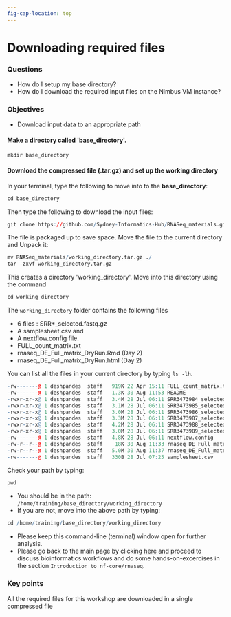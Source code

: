 ```yaml
---
fig-cap-location: top
---
```


# Downloading required files

<div class="questions">

### Questions

- How do I setup my base directory?
- How do I download the required input files on the Nimbus VM instance?

</div>  

<div class="objectives">

### Objectives

- Download input data to an appropriate path

</div>  



#### Make a directory called 'base_directory'.
```r
mkdir base_directory
```

#### Download the compressed file (.tar.gz) and set up the working directory

In your terminal, type the following to move into to the __base_directory__:
```r
cd base_directory
```
Then type the following to download the input files:
```r
git clone https://github.com/Sydney-Informatics-Hub/RNASeq_materials.git
```

The file is packaged up to save space. Move the file to the current directory and Unpack it:
```r
mv RNASeq_materials/working_directory.tar.gz ./
tar -zxvf working_directory.tar.gz
```

This creates a directory 'working_directory'. Move into this directory using the command
```r
cd working_directory
```

The `working_directory` folder contains the following files
* 6 files : SRR*_selected.fastq.gz
* A samplesheet.csv and 
* A nextflow.config file. 
* FULL_count_matrix.txt
* rnaseq_DE_Full_matrix_DryRun.Rmd (Day 2)
* rnaseq_DE_Full_matrix_DryRun.html (Day 2)

You can list all the files in your current directory by typing `ls -lh`. 

```r
-rw-------@ 1 deshpandes  staff   919K 22 Apr 15:11 FULL_count_matrix.txt
-rw-------@ 1 deshpandes  staff   1.3K 30 Aug 11:53 README
-rwxr-xr-x@ 1 deshpandes  staff   3.4M 28 Jul 06:11 SRR3473984_selected.fastq.gz
-rwxr-xr-x@ 1 deshpandes  staff   3.1M 28 Jul 06:11 SRR3473985_selected.fastq.gz
-rwxr-xr-x@ 1 deshpandes  staff   3.0M 28 Jul 06:11 SRR3473986_selected.fastq.gz
-rwxr-xr-x@ 1 deshpandes  staff   3.3M 28 Jul 06:11 SRR3473987_selected.fastq.gz
-rwxr-xr-x@ 1 deshpandes  staff   4.2M 28 Jul 06:11 SRR3473988_selected.fastq.gz
-rwxr-xr-x@ 1 deshpandes  staff   3.0M 28 Jul 06:11 SRR3473989_selected.fastq.gz
-rw-------@ 1 deshpandes  staff   4.8K 28 Jul 06:11 nextflow.config
-rw-r--r--@ 1 deshpandes  staff    18K 30 Aug 11:33 rnaseq_DE_Full_matrix_DryRun.Rmd
-rw-r--r--@ 1 deshpandes  staff   5.0M 30 Aug 11:37 rnaseq_DE_Full_matrix_DryRun.html
-rw-------@ 1 deshpandes  staff   330B 28 Jul 07:25 samplesheet.csv
```

Check your path by typing:
```r
pwd
```
- You should be in the path: ```/home/training/base_directory/working_directory``` 
- If you are not, move into the above path by typing:
```r
cd /home/training/base_directory/working_directory
```


- Please keep this command-line (terminal) window open for further analysis. 
- Please go back to the main page by clicking [here](https://sydney-informatics-hub.github.io/RNASeq_dryrun_Biocommons/) and proceed to discuss bioinformatics workflows and do some hands-on-excercises in the section `Introduction to nf-core/rnaseq`.





<div class="keypoints">

### Key points

All the required files for this workshop are downloaded in a single compressed file

</div>  

